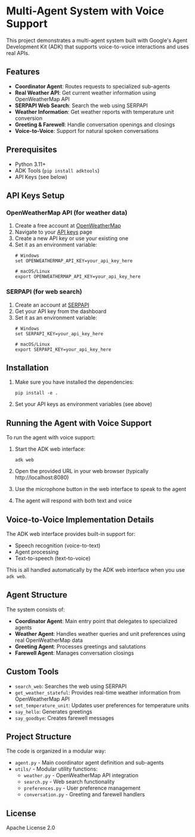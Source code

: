 # Multi-Agent System with Voice Support

This project demonstrates a multi-agent system built with Google's Agent Development Kit (ADK) that supports voice-to-voice interactions and uses real APIs.

## Features

- **Coordinator Agent**: Routes requests to specialized sub-agents
- **Real Weather API**: Get current weather information using OpenWeatherMap API
- **SERPAPI Web Search**: Search the web using SERPAPI
- **Weather Information**: Get weather reports with temperature unit conversion
- **Greeting & Farewell**: Handle conversation openings and closings
- **Voice-to-Voice**: Support for natural spoken conversations

## Prerequisites

- Python 3.11+
- ADK Tools (`pip install adktools`)
- API Keys (see below)

## API Keys Setup

### OpenWeatherMap API (for weather data)
1. Create a free account at [OpenWeatherMap](https://home.openweathermap.org/users/sign_up)
2. Navigate to your [API keys](https://home.openweathermap.org/api_keys) page
3. Create a new API key or use your existing one
4. Set it as an environment variable:
   ```
   # Windows
   set OPENWEATHERMAP_API_KEY=your_api_key_here
   
   # macOS/Linux
   export OPENWEATHERMAP_API_KEY=your_api_key_here
   ```

### SERPAPI (for web search)
1. Create an account at [SERPAPI](https://serpapi.com/users/sign_up)
2. Get your API key from the dashboard
3. Set it as an environment variable:
   ```
   # Windows
   set SERPAPI_KEY=your_api_key_here
   
   # macOS/Linux
   export SERPAPI_KEY=your_api_key_here
   ```

## Installation

1. Make sure you have installed the dependencies:
   ```
   pip install -e .
   ```

2. Set your API keys as environment variables (see above)

## Running the Agent with Voice Support

To run the agent with voice support:

1. Start the ADK web interface:
   ```
   adk web
   ```

2. Open the provided URL in your web browser (typically http://localhost:8080)

3. Use the microphone button in the web interface to speak to the agent

4. The agent will respond with both text and voice

## Voice-to-Voice Implementation Details

The ADK web interface provides built-in support for:
- Speech recognition (voice-to-text)
- Agent processing
- Text-to-speech (text-to-voice)

This is all handled automatically by the ADK web interface when you use `adk web`.

## Agent Structure

The system consists of:
- **Coordinator Agent**: Main entry point that delegates to specialized agents
- **Weather Agent**: Handles weather queries and unit preferences using real OpenWeatherMap data
- **Greeting Agent**: Processes greetings and salutations
- **Farewell Agent**: Manages conversation closings

## Custom Tools

- `search_web`: Searches the web using SERPAPI
- `get_weather_stateful`: Provides real-time weather information from OpenWeatherMap API
- `set_temperature_unit`: Updates user preferences for temperature units
- `say_hello`: Generates greetings
- `say_goodbye`: Creates farewell messages

## Project Structure

The code is organized in a modular way:
- `agent.py` - Main coordinator agent definition and sub-agents
- `utils/` - Modular utility functions:
  - `weather.py` - OpenWeatherMap API integration
  - `search.py` - Web search functionality
  - `preferences.py` - User preference management
  - `conversation.py` - Greeting and farewell handlers

## License

Apache License 2.0 